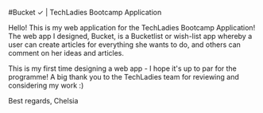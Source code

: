 #Bucket ✓ | TechLadies Bootcamp Application

Hello! This is my web application for the TechLadies Bootcamp Application! 
The web app I designed, Bucket, is a Bucketlist or wish-list app whereby a user
can create articles for everything she wants to do, and others can comment on her
ideas and articles. 

This is my first time designing a web app - I hope it's up to par for the programme! 
A big thank you to the TechLadies team for reviewing and considering my work :)

Best regards,
Chelsia